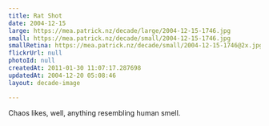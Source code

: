 ```yaml
---
title: Rat Shot
date: 2004-12-15
large: https://mea.patrick.nz/decade/large/2004-12-15-1746.jpg
small: https://mea.patrick.nz/decade/small/2004-12-15-1746.jpg
smallRetina: https://mea.patrick.nz/decade/small/2004-12-15-1746@2x.jpg
flickrUrl: null
photoId: null
createdAt: 2011-01-30 11:07:17.287698
updatedAt: 2004-12-20 05:08:46
layout: decade-image

---
```

Chaos likes, well, anything resembling human smell.
